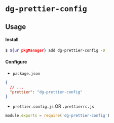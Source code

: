 # `dg-prettier-config`

## Usage

#### Install

```bash
$ ${ur pkgManager} add dg-prettier-config -D
```

#### Configure

- `package.json`

```json
{
  // ...
  "prettier": "dg-prettier-config"
}
```

- `prettier.config.js` OR `.prettierrc.js`

```js
module.exports = require('dg-prettier-config')
```

